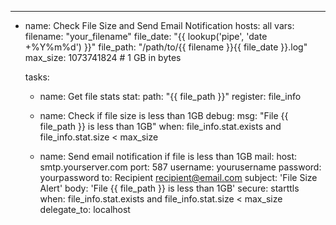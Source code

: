 ---
- name: Check File Size and Send Email Notification
  hosts: all
  vars:
    filename: "your_filename"
    file_date: "{{ lookup('pipe', 'date +%Y%m%d') }}"
    file_path: "/path/to/{{ filename }}{{ file_date }}.log"
    max_size: 1073741824  # 1 GB in bytes

  tasks:
    - name: Get file stats
      stat:
        path: "{{ file_path }}"
      register: file_info

    - name: Check if file size is less than 1GB
      debug:
        msg: "File {{ file_path }} is less than 1GB"
      when: file_info.stat.exists and file_info.stat.size < max_size

    - name: Send email notification if file is less than 1GB
      mail:
        host: smtp.yourserver.com
        port: 587
        username: yourusername
        password: yourpassword
        to: Recipient <recipient@email.com>
        subject: 'File Size Alert'
        body: 'File {{ file_path }} is less than 1GB'
        secure: starttls
      when: file_info.stat.exists and file_info.stat.size < max_size
      delegate_to: localhost
